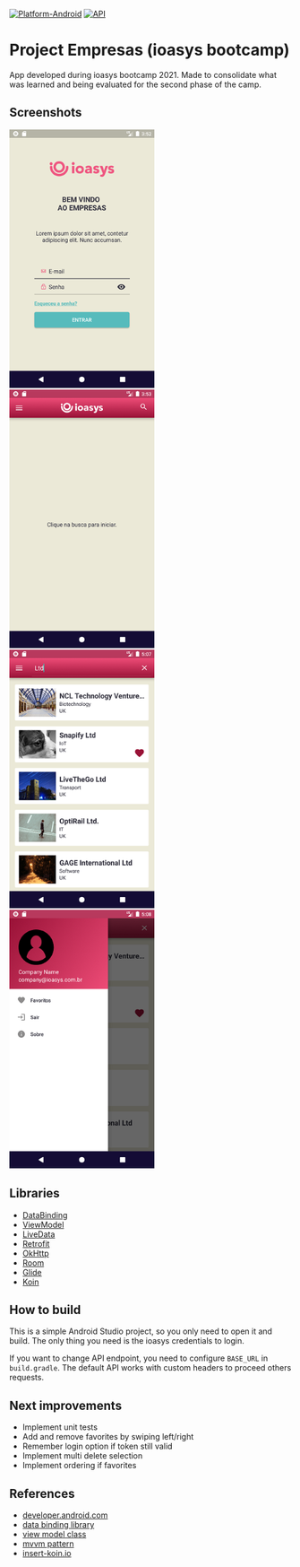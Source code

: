 [![Platform-Android](https://img.shields.io/badge/Platform-Android-green)](https://developer.android.com/)
[![API](https://img.shields.io/badge/API-21%2B-green)](https://android-arsenal.com/api?level=21)
# Project Empresas (ioasys bootcamp)

App developed during ioasys bootcamp 2021. Made to consolidate what was learned and being evaluated for the second phase of the camp.

## Screenshots
![screenshot_1](./screenshots/1.png)
![screenshot_2](./screenshots/2.png)
![screenshot_3](./screenshots/3.png)
![screenshot_4](./screenshots/4.png)

## Libraries

* [DataBinding](https://developer.android.com/topic/libraries/data-binding/)
* [ViewModel](https://developer.android.com/topic/libraries/architecture/viewmodel)
* [LiveData](https://developer.android.com/topic/libraries/architecture/livedata)
* [Retrofit](https://square.github.io/retrofit/)
* [OkHttp](https://github.com/square/okhttp)
* [Room](https://developer.android.com/topic/libraries/architecture/room)
* [Glide](https://bumptech.github.io/glide/)
* [Koin](https://insert-koin.io/)

## How to build

This is a simple Android Studio project, so you only need to open it and build. The only thing you need is the ioasys credentials to login.<br/>

If you want to change API endpoint, you need to configure `BASE_URL` in `build.gradle`. The default API works with custom headers to proceed others requests.


## Next improvements
* Implement unit tests
* Add and remove favorites by swiping left/right
* Remember login option if token still valid
* Implement multi delete selection
* Implement ordering if favorites


## References
* [developer.android.com](developer.android.com)
* [data binding library](developer.android.com/topic/libraries/data-binding)
* [view model class](https://developer.android.com/topic/libraries/architecture/viewmodel)
* [mvvm pattern](https://upday.github.io/blog/model-view-controller/)
* [insert-koin.io](insert-koin.io)
